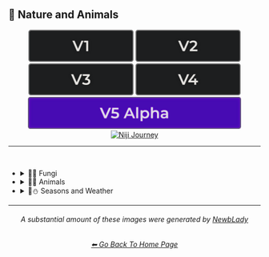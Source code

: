 <h2>🌲 Nature and Animals</h2>

<div align="center">

[<img src="/Images/Repo_Parts/Buttons/Version_Buttons/button_version_V1_inactive.webp?raw=true" alt="MidJourney V1" height="64" />](/Pages/MJ_V1/Style_Pages/Sphere/Nature_and_Animals.md)
[<img src="/Images/Repo_Parts/Buttons/Version_Buttons/button_version_V2_inactive.webp?raw=true" alt="MidJourney V2" height="64" />](/Pages/MJ_V2/Style_Pages/Sphere/Nature_and_Animals.md)
[<img src="/Images/Repo_Parts/Buttons/Version_Buttons/button_version_V3_inactive.webp?raw=true" alt="MidJourney V3" height="64" />](/Pages/MJ_V3/Style_Pages/Just_The_Style/Nature_and_Animals.md)
[<img src="/Images/Repo_Parts/Buttons/Version_Buttons/button_version_V4_inactive.webp?raw=true" alt="MidJourney V4" height="64" />](/Pages/MJ_V4/Style_Pages/Just_The_Style/Nature_and_Animals.md)
<br>
[<img src="/Images/Repo_Parts/Buttons/Version_Buttons/button_version_V5_Alpha_active_half.webp?raw=true" alt="MidJourney V5" height="64" />](/Pages/MJ_V5/Style_Pages/Just_The_Style/Nature_and_Animals.md)
[<img src="/Images/Repo_Parts/Buttons/Version_Buttons/button_version_niji_inactive_half.webp?raw=true" alt="Niji Journey" height="64" />](/Pages/Niji_Journey/Style_Pages/Nature_and_Animals.md)

</div>

<hr>
<br>


- <details><summary>🌲🍄 Fungi</summary><p><div align="center">

	| Lactarius-Indigo |
	| :-: |
	| <img src="/Images/MJ_V5/V5_Alpha_1/Midjourney_Styles/Lactarius-Indigo.webp?raw=true" width="256" /> |

  </div></p></details>


- <details><summary>🌲🐹 Animals</summary><p><div align="center">

	| Dragon |
	| :-: |
	| <img src="/Images/MJ_V5/V5_Alpha_1/Midjourney_Styles/Dragon.webp?raw=true" width="256" /> |

	<br>

	| Pegasus | Minotaur |
	| :-: | :-: |
	| <img src="/Images/MJ_V5/V5_Alpha_1/Midjourney_Styles/Pegasus.webp?raw=true" width="256" /> | <img src="/Images/MJ_V5/V5_Alpha_1/Midjourney_Styles/Minotaur.webp?raw=true" width="256" /> |

  </div></p></details>


- <details><summary>🌲⛄ Seasons and Weather</summary><p><div align="center">
	
	| Autumn |
	| :-: |
	| <img src="/Images/MJ_V5/V5_Alpha_1/Midjourney_Styles/Autumn.webp?raw=true" width="256" /> |

	<br>

    | Rain |
    | :-: |
    | <img src="/Images/MJ_V5/V5_Alpha_1/Midjourney_Styles/Rain.webp?raw=true" width="256" /> |

	<br>

	| Sleet | Snow | Hail |
	| :-: | :-: | :-: |
	| <img src="/Images/MJ_V5/V5_Alpha_1/Midjourney_Styles/Sleet.webp?raw=true" width="256" /> | <img src="/Images/MJ_V5/V5_Alpha_1/Midjourney_Styles/Snow.webp?raw=true" width="256" /> | <img src="/Images/MJ_V5/V5_Alpha_1/Midjourney_Styles/Hail.webp?raw=true" width="256" /> |

  </div></p></details>


<hr><!--------------->
<div align="center">

<i><h6>A substantial amount of these images were generated by <a href= "https://github.com/NewbLady">NewbLady</a></h6></i>
<h6><a href="/README.md">⬅ Go Back To Home Page</a></h6>
</div>